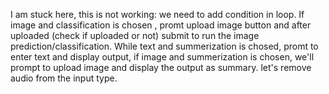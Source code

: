 I am stuck here, this is not working:
we need to add condition in loop. 
If image and classification is chosen , promt upload image button and after uploaded (check if uploaded or not) submit to run the image prediction/classification.
While text and summerization is chosed, promt to enter text and display output, if image and summerization is chosen, we'll prompt to upload image and display the output as summary. 
let's remove audio from the input type.
